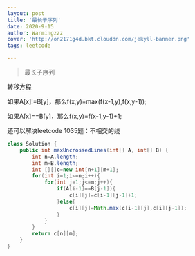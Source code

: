 ```yaml
---
layout: post
title: '最长子序列'
date: 2020-9-15
author: Warmingzzz
cover: 'http://on2171g4d.bkt.clouddn.com/jekyll-banner.png'
tags: leetcode

---
```


>最长子序列

转移方程

如果A[x]!=B[y]，那么f(x,y)=max(f(x-1,y),f(x,y-1));



如果A[x]==B[y]，那么f(x,y)=f(x-1,y-1)+1;



还可以解决leetcode 1035题：不相交的线

```java
class Solution {
    public int maxUncrossedLines(int[] A, int[] B) {
        int n=A.length;
        int m=B.length;
        int [][]c=new int[n+1][m+1];
        for(int i=1;i<=n;i++){
            for(int j=1;j<=m;j++){
                if(A[i-1]==B[j-1]){
                    c[i][j]=c[i-1][j-1]+1;
                }else{
                    c[i][j]=Math.max(c[i-1][j],c[i][j-1]);
                }
            }
        }
        return c[n][m];
    }
}
```

